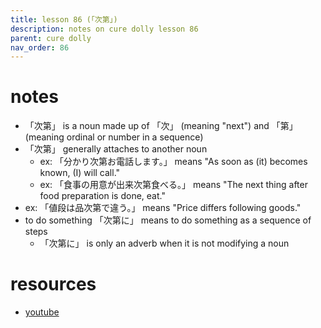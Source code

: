 ```yaml
---
title: lesson 86 (「次第」)
description: notes on cure dolly lesson 86
parent: cure dolly
nav_order: 86
---
```

# notes
- 「次第」 is a noun made up of 「次」 (meaning "next") and 「第」 (meaning ordinal or number in a sequence)
- 「次第」 generally attaches to another noun
	- ex: 「分かり次第お電話します。」 means "As soon as (it) becomes known, (I) will call."
	- ex: 「食事の用意が出来次第食べる。」 means "The next thing after food preparation is done, eat."
- ex: 「値段は品次第で違う。」 means "Price differs following goods."
- to do something 「次第に」 means to do something as a sequence of steps
	- 「次第に」 is only an adverb when it is not modifying a noun
# resources
- [youtube](https://www.youtube.com/watch?v=yIv12DTlQl0)